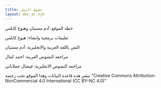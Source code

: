 ```yaml
---
title: حقوق النشر
layout: doc_ar.njk
---
```


خطة الموقع: آدم مستيان وهيوغ كايلس

تعليمات برمجية وانشاء: هيوغ كايلس

النص باللغة العربية والانجليزية: آدم مستيان

مراجعة النصوص العربية: احمد كمال

مراجعة النصوص الانجليزية: فيشال جملاباتي


ننشر هذه قاعدة البيانات وهذا الموقع تحت رخصة "Creative Commons Attribution-NonCommercial 4.0 International (CC BY-NC 4.0)"
